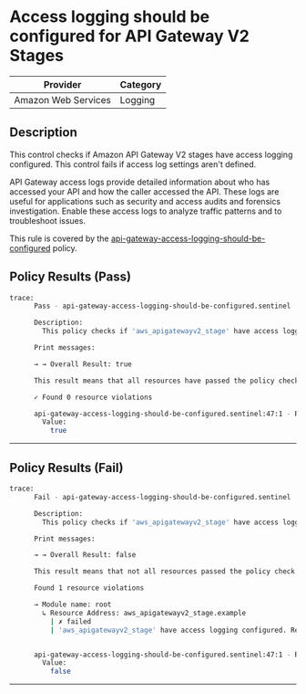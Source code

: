 # Access logging should be configured for API Gateway V2 Stages

| Provider            | Category     |
|---------------------|--------------|
| Amazon Web Services | Logging      |

## Description

This control checks if Amazon API Gateway V2 stages have access logging configured. This control fails if access log settings aren't defined.

API Gateway access logs provide detailed information about who has accessed your API and how the caller accessed the API. These logs are useful for applications such as security and access audits and forensics investigation. Enable these access logs to analyze traffic patterns and to troubleshoot issues.

This rule is covered by the [api-gateway-access-logging-should-be-configured](../../policies/api-gateway-access-logging-should-be-configured.sentinel) policy.

## Policy Results (Pass)
```bash
trace:
      Pass - api-gateway-access-logging-should-be-configured.sentinel

      Description:
        This policy checks if 'aws_apigatewayv2_stage' have access logging configured.

      Print messages:

      → → Overall Result: true

      This result means that all resources have passed the policy check for the policy api-gateway-access-logging-should-be-configured.

      ✓ Found 0 resource violations

      api-gateway-access-logging-should-be-configured.sentinel:47:1 - Rule "main"
        Value:
          true
```

---

## Policy Results (Fail)
```bash
trace:
      Fail - api-gateway-access-logging-should-be-configured.sentinel

      Description:
        This policy checks if 'aws_apigatewayv2_stage' have access logging configured.

      Print messages:

      → → Overall Result: false

      This result means that not all resources passed the policy check and the protected behavior is not allowed for the policy api-gateway-access-logging-should-be-configured.

      Found 1 resource violations

      → Module name: root
        ↳ Resource Address: aws_apigatewayv2_stage.example
          | ✗ failed
          | 'aws_apigatewayv2_stage' have access logging configured. Refer to https://docs.aws.amazon.com/securityhub/latest/userguide/apigateway-controls.html#apigateway-9 for more details.


      api-gateway-access-logging-should-be-configured.sentinel:47:1 - Rule "main"
        Value:
          false
```

---